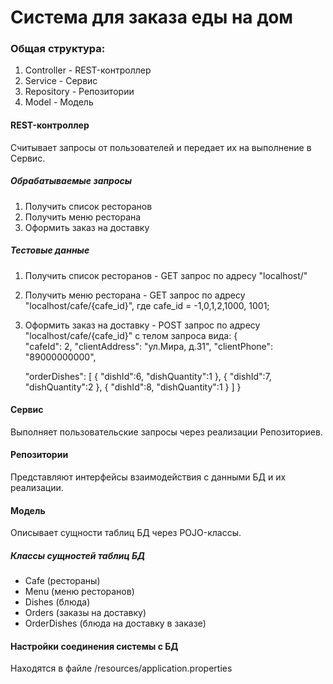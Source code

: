 # Система для заказа еды на дом

### Общая структура:
1. Controller - REST-контроллер
2. Service - Сервис  
3. Repository - Репозитории  
4. Model - Модель

#### REST-контроллер
Cчитывает запросы от пользователей и передает их на выполнение в Сервис.

##### Обрабатываемые запросы
1. Получить список ресторанов 
2. Получить меню ресторана
3. Оформить заказ на доставку

##### Тестовые данные
1. Получить список ресторанов - GET запрос по адресу "localhost/"
2. Получить меню ресторана - GET запрос по адресу "localhost/cafe/{cafe_id}", где cafe_id = -1,0,1,2,1000, 1001;
3. Оформить заказ на доставку - POST запрос по адресу "localhost/cafe/{cafe_id}" с телом запроса вида:
   {      
   "cafeId": 2,
   "clientAddress": "ул.Мира, д.31",
   "clientPhone": "89000000000",

   "orderDishes": [
   {
   "dishId":6,
   "dishQuantity":1
   },
   {
   "dishId":7,
   "dishQuantity":2
   },
   {
   "dishId":8,
   "dishQuantity":1
   }
   ]
   }


#### Сервис
Выполняет пользовательские запросы через реализации Репозиториев.

#### Репозитории 
Представляют интерфейсы взаимодействия с данными БД и их реализации.

#### Модель
Описывает сущности таблиц БД через POJO-классы.

##### Классы сущностей таблиц БД
- Cafe (рестораны)
- Menu (меню ресторанов)
- Dishes (блюда)
- Orders (заказы на доставку)
- OrderDishes (блюда на доставку в заказе)

#### Настройки соединения системы с БД
Находятся в файле /resources/application.properties



